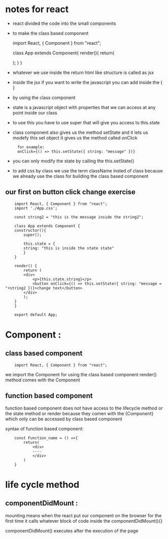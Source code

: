 # notes for react

* react divided the code into the small components 

* to make the class based component 

    import React, { Component } from "react";

    class App extends Component{
        render(){
            return(
                <div>
                </div>
            );
        }
    }

* whatever we use inside the return html like structure is called as jsx

* inside the jsx if you want to write the javascript you can add inside the { }

* by using the class component
* state is a javascript object with properties that we can access at any point inside our class
* to use this you have to use super that will give you access to this.state
* class component also gives us the method setState and it lets us modefy this set object it gives us the method called onClick

        for example:
        onClick={() => this.setState({ string: "message" })}

* you can only modify the state by calling the this.setState()

* to add css by class we use the term className insted of class because we already use the class for building the class based component


## our first on button click change exercise

        import React, { Component } from "react";
        import './App.css';

        const string2 = "this is the message inside the string2";

        class App extends Component {
        constructor(){
            super();

            this.state = {
            string: "this is inside the state state"
            }
        }

        render() {
            return (
            <div>
                <p>{this.state.string}</p>
                <button onClick={() => this.setState({ string: "message = "+string2 })}>change text</button>
            </div>
            );
        }
        }

        export default App;


# Component :

## class based component

        import React, { Component } from "react";

we import the Component for using the class based component
render() method comes with the Component

## function based component

function based component does not have access to the lifecycle method or the state method or render 
because they comen with the {Component} which only can be accessed by class based component

syntax of function based component:

        const Function_name = () =>{
            return(
                <div>
                ----
                </div>
            )
        }



# life cycle method

## componentDidMount :

mounting means when the react put our component on the browser for the first time it calls whatever block of code inside the componentDidMount(){}

componentDidMount() executes after the execution of the page

